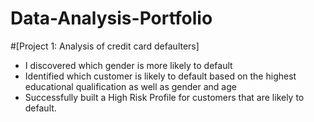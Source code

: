 # Data-Analysis-Portfolio
#[Project 1: Analysis of credit card defaulters]
* I discovered which gender is more likely to default
* Identified which customer is likely to default based on the highest educational qualification as well as gender and age
* Successfully built a High Risk Profile for customers that are likely to default.
